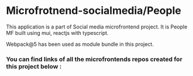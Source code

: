 # Microfrotnend-socialmedia/People

This application is a part of Social media microfrontend project. It is People MF built using mui, reactjs with typescript.

Webpack@5 has been used as module bundle in this project.

### You can find links of all the microfrontends repos created for this project below :

